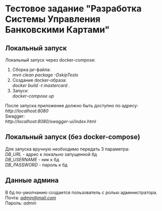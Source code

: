 # Тестовое задание "Разработка Системы Управления Банковскими Картами"

## Локальный запуск
Локальный запуск через docker-compose:
1. Сборка jar-файла: <br/>*mvn clean package -DskipTests*
2. Создание docker-образа: <br/>*docker build -t mastercard .*
3. Запуск: <br/>*docker-compose up*

После запуска приложение должно быть доступно по адресу:<br/>
*http://localhost:8080*<br/>
Swagger:<br/>
*http://localhost:8080/swagger-ui/index.html*

## Локальный запуск (без docker-compose)
Для запуска вручную необходимо передать 3 параметра: <br/>
*DB_URL* - адрес к локально запущенной бд <br/>
*DB_USERNAME* - ник к бд <br/>
*DB_PASSWORD* - пароль к бд <br/>

## Данные админа
В бд по-умолчанию создается пользователь с ролью администратора.<br/>
Почта: *admin@mail.com*<br/>
Пароль: *admin*

